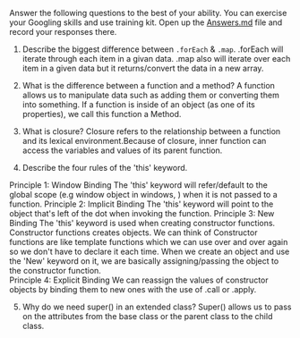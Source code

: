 Answer the following questions to the best of your ability. You can exercise your Googling skills and use training kit.  Open up the [Answers.md](Answers.md) file and record your responses there.

1. Describe the biggest difference between `.forEach` & `.map`.
.forEach will iterate through each item in a givan data. .map also will iterate over each item in a given data but it  returns/convert the data  in a new array.

2. What is the difference between a function and a method?
A function allows us to manipulate data such as adding them or converting them into something. If a function is inside of an object (as one of its properties), we call this function a Method. 


3. What is closure?
Closure refers to the relationship between a function and its lexical environment.Because of closure, inner function can access the variables and values of its parent function. 

4. Describe the four rules of the 'this' keyword.

 Principle 1: Window Binding
    The 'this' keyword will refer/default to the global scope (e.g window object in windows, ) when it is not passed to a function. 
Principle 2: Implicit Binding
    The 'this' keyword will point to the object that's left of the dot when invoking the function. 
Principle 3: New Binding
    The 'this' keyword is used when creating constructor functions. Constructor functions creates objects. We can think of Constructor functions are like template functions which we can use over and over again so we don't have to declare it each time. When we create an object and use the 'New' keyword on it, we are basically assigning/passing the object to the constructor function.   
 Principle 4: Explicit Binding
    We can reassign the values of constructor objects by binding them to new ones with the use of .call or .apply. 

5. Why do we need super() in an extended class?
Super()  allows us to pass on the attributes from the base class or the parent class to the child class.
